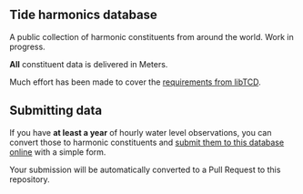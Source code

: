 ## Tide harmonics database

A public collection of harmonic constituents from around the world. Work in progress.

**All** constituent data is delivered in Meters.

Much effort has been made to cover the [requirements from libTCD](https://flaterco.com/xtide/libtcd.html).

## Submitting data

If you have **at least a year** of hourly water level observations, you can convert those to harmonic constituents and [submit them to this database online](https://neaps.js.org/harmonics) with a simple form.

Your submission will be automatically converted to a Pull Request to this repository.
